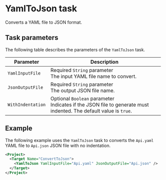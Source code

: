 # YamlToJson task

Converts a YAML file to JSON format.

## Task parameters
The following table describes the parameters of the `YamlToJson` task.

|Parameter          | Description |
|-------------------|-------------|
|`YamlInputFile`  | Required `String` parameter<br/> The input YAML file name to convert. |
|`JsonOutputFile` | Required `String` parameter<br/> The output JSON file name.  |
|`WithIndentation`| Optional `Boolean` parameter<br/> Indicates if the JSON file to generate must indented. The default value is `true`. |

## Example

The following example uses the `YamlToJson` task to converts the `Api.yaml` YAML file
to `Api.json` JSON file with no indentation.

```xml
<Project>
  <Target Name="ConvertToJson">
    <YamlToJson YamlInputFile="Api.yaml" JsonOutputFile="Api.json" />
  </Target>
</Project>
```